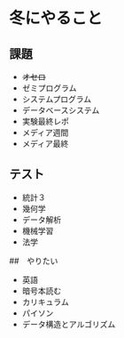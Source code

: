 # 冬にやること
## 課題
* ~~オセロ~~
* ゼミプログラム
* システムプログラム
* データベースシステム
* 実験最終レポ
* メディア週間
* メディア最終
  

## テスト
* 統計３
* 幾何学
* データ解析
* 機械学習
* 法学

##　やりたい
* 英語
* 暗号本読む
* カリキュラム
* パイソン
* データ構造とアルゴリズム
